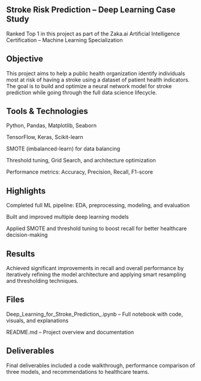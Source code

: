 ## Stroke Risk Prediction – Deep Learning Case Study
Ranked Top 1 in this project as part of the Zaka.ai Artificial Intelligence Certification – Machine Learning Specialization

## Objective

This project aims to help a public health organization identify individuals most at risk of having a stroke using a dataset of patient health indicators. The goal is to build and optimize a neural network model for stroke prediction while going through the full data science lifecycle.

## Tools & Technologies

Python, Pandas, Matplotlib, Seaborn

TensorFlow, Keras, Scikit-learn

SMOTE (imbalanced-learn) for data balancing

Threshold tuning, Grid Search, and architecture optimization

Performance metrics: Accuracy, Precision, Recall, F1-score

## Highlights

Completed full ML pipeline: EDA, preprocessing, modeling, and evaluation

Built and improved multiple deep learning models

Applied SMOTE and threshold tuning to boost recall for better healthcare decision-making


## Results

Achieved significant improvements in recall and overall performance by iteratively refining the model architecture and applying smart resampling and thresholding techniques.

## Files

Deep_Learning_for_Stroke_Prediction_.ipynb – Full notebook with code, visuals, and explanations

README.md – Project overview and documentation

## Deliverables

Final deliverables included a code walkthrough, performance comparison of three models, and recommendations to healthcare teams.


